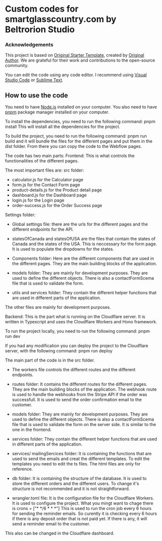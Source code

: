 # Custom codes for smartglasscountry.com by Beltrorion Studio


### Acknowledgements

This project is based on [Original Starter Template](https://github.com/finsweet/developer-starter), created by [Original Author](https://github.com/finsweet). We are grateful for their work and contributions to the open-source community.

You can edit the code using any code editor. I recommend using [Visual Studio Code](https://code.visualstudio.com/) or [Sublime Text](https://www.sublimetext.com/).

## How to use the code
You need to have [Node.js](https://nodejs.org/en/) installed on your computer.
You also need to have [pnpm](https://pnpm.io/) package manager installed on your computer.

To install the dependencies, you need to run the following command:
pnpm install 
This will install all the dependencies for the project.

To build the project, you need to run the following command:
pnpm run build and it will bundle the files for the different pages and put them in the dist folder. From there you can copy the code to the Webflow pages.

The code has two main parts:
Frontend:
This is what controls the functionalities of the different pages. 

The most important files are:
src folder:
- calculator.js for the Calculator page
- form.js for the Contact Form page
- product-details.js for the Product detail page
- dashboard.js for the Dashboard page
- login.js for the Login page
- order-success.js for the Order Success page

Settings folder:
- Global settings file:
  there are the urls for the different pages and the different endpoints for the API.
- statesOfCanada and statesOfUSA are the files that contain the states of Canada and the states of the USA. This is neccessary for the form page. It is used to populate the dropdowns for the states.

- Components folder:
Here are the different components that are used in the different pages. They are the main building blocks of the application.
- models folder:
They are mainly for development purposes. They are used to define the different objects. There is also a contactFormScema file that is used to validate the form.
- utils and services folder:
They contain the different helper functions that are used in different parts of the application.

The other files are mainly for development purposes.

Backend:
This is the part what is running on the Cloudflare server. It is written in Typescript and uses the Cloudflare Workers and Hono framework.

To run the project locally, you need to run the following command:
pnpm run dev

If you had any modification you can deploy the project to the Cloudflare server, with the following command:
pnpm run deploy

The main part of the code is in the src folder.
- The workers file controls the different routes and the different endpoints.

- routes folder:
It contains the different routes for the different pages. They are the main building blocks of the application.
The webhook route is used to handle the webhooks from the Stripe API if the order was successfull. It is used to send the order confirmation email to the customer.
- models folder:
They are mainly for development purposes. They are used to define the different objects. There is also a contactFormScema file that is used to validate the form on the server side. It is similar to the one in the frontend.
- services folder:
They contain the different helper functions that are used in different parts of the application.
- services/ mailingSercices folder:
It is containing the functions that are used to send the emails and creat the different templates. To edit the templates you need to edit the ts files. The html files are only for reference.
- db folder:
It is containing the structure of the database. It is used to store the different orders and the different users. To change it's structure is not recommended and it is not straightforward.

- wrangler.toml file:
It is the configuration file for the Cloudflare Workers. It is used to configure the project. What you mingt want to chage there is 
crons = ["* */6 * * *"]
This is used to run the cron job every 6 hours for sending the reminder emails. So curently it is checking every 6 hours if there is any deposit order that is not paid yet. If there is any, it will send a reminder email to the customer.

This also can be changed in the Cloudflare dashboard.


